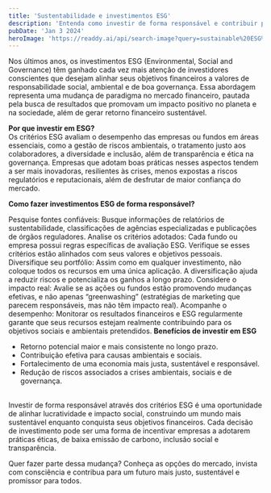```yaml
---
title: 'Sustentabilidade e investimentos ESG'
description: 'Entenda como investir de forma responsável e contribuir para um futuro mais sustentável através dos investimentos ESG.'
pubDate: 'Jan 3 2024'
heroImage: 'https://readdy.ai/api/search-image?query=sustainable%20ESG%20investments%20with%20clean%20background%20showing%20green%20energy%20renewable%20technology%20and%20environmental%20financial%20charts%20in%20professional%20setting&width=400&height=250&seq=blog-post-5&orientation=landscape'
---
```


Nos últimos anos, os investimentos ESG (Environmental, Social and Governance) têm ganhado cada vez mais atenção de investidores conscientes que desejam alinhar seus objetivos financeiros a valores de responsabilidade social, ambiental e de boa governança. Essa abordagem representa uma mudança de paradigma no mercado financeiro, pautada pela busca de resultados que promovam um impacto positivo no planeta e na sociedade, além de gerar retorno financeiro sustentável.

<b>Por que investir em ESG?</b><br />
Os critérios ESG avaliam o desempenho das empresas ou fundos em áreas essenciais, como a gestão de riscos ambientais, o tratamento justo aos colaboradores, a diversidade e inclusão, além de transparência e ética na governança. Empresas que adotam boas práticas nesses aspectos tendem a ser mais inovadoras, resilientes às crises, menos expostas a riscos regulatórios e reputacionais, além de desfrutar de maior confiança do mercado.

<b>Como fazer investimentos ESG de forma responsável? </b><br /> 

Pesquise fontes confiáveis: Busque informações de relatórios de sustentabilidade, classificações de agências especializadas e publicações de órgãos reguladores.
Analise os critérios adotados: Cada fundo ou empresa possui regras específicas de avaliação ESG. Verifique se esses critérios estão alinhados com seus valores e objetivos pessoais.
Diversifique seu portfólio: Assim como em qualquer investimento, não coloque todos os recursos em uma única aplicação. A diversificação ajuda a reduzir riscos e potencializa os ganhos a longo prazo.
Considere o impacto real: Avalie se as ações ou fundos estão promovendo mudanças efetivas, e não apenas “greenwashing” (estratégias de marketing que parecem responsáveis, mas não têm impacto real).
Acompanhe o desempenho: Monitorar os resultados financeiros e ESG regularmente garante que seus recursos estejam realmente contribuindo para os objetivos sociais e ambientais pretendidos.
<b>Benefícios de investir em ESG  </b><br />

<ul>
<li>Retorno potencial maior e mais consistente no longo prazo.</li>
<li>Contribuição efetiva para causas ambientais e sociais.</li>
<li>Fortalecimento de uma economia mais justa, sustentável e responsável.</li>
<li>Redução de riscos associados a crises ambientais, sociais e de governança.</li> 
</ul>
<br />
Investir de forma responsável através dos critérios ESG é uma oportunidade de alinhar lucratividade e impacto social, construindo um mundo mais sustentável enquanto conquista seus objetivos financeiros. Cada decisão de investimento pode ser uma forma de incentivar empresas a adotarem práticas éticas, de baixa emissão de carbono, inclusão social e transparência. 

Quer fazer parte dessa mudança? Conheça as opções do mercado, invista com consciência e contribua para um futuro mais justo, sustentável e promissor para todos.